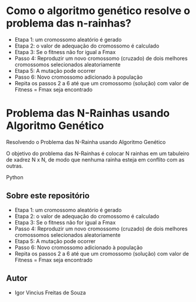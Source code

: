 # Como o algoritmo genético resolve o problema das n-rainhas?
- Etapa 1: um cromossomo aleatório é gerado
- Etapa 2: o valor de adequação do cromossomo é calculado
- Etapa 3: Se o fitness não for igual a Fmax
- Passo 4: Reproduzir um novo cromossomo (cruzado) de dois melhores cromossomos selecionados aleatoriamente
- Etapa 5: A mutação pode ocorrer
- Passo 6: Novo cromossomo adicionado à população
- Repita os passos 2 a 6 até que um cromossomo (solução) com valor de Fitness = Fmax seja encontrado
# Problema das N-Rainhas usando Algoritmo Genético
Resolvendo o Problema das N-Rainha usando Algoritmo Genético

O objetivo do problema das N-Rainhas é colocar N rainhas em um tabuleiro de xadrez N x N, de modo que nenhuma rainha esteja em conflito com as outras.


Python
## Sobre este repositório

- Etapa 1: um cromossomo aleatório é gerado
- Etapa 2: o valor de adequação do cromossomo é calculado
- Etapa 3: Se o fitness não for igual a Fmax
- Passo 4: Reproduzir um novo cromossomo (cruzado) de dois melhores cromossomos selecionados aleatoriamente
- Etapa 5: A mutação pode ocorrer
- Passo 6: Novo cromossomo adicionado à população
- Repita os passos 2 a 6 até que um cromossomo (solução) com valor de Fitness = Fmax seja encontrado

## Autor

* Igor Vincius Freitas de Souza
